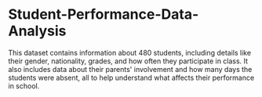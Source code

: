 # Student-Performance-Data-Analysis
This dataset contains information about 480 students, including details like their gender, nationality, grades, and how often they participate in class. It also includes data about their parents' involvement and how many days the students were absent, all to help understand what affects their performance in school.
